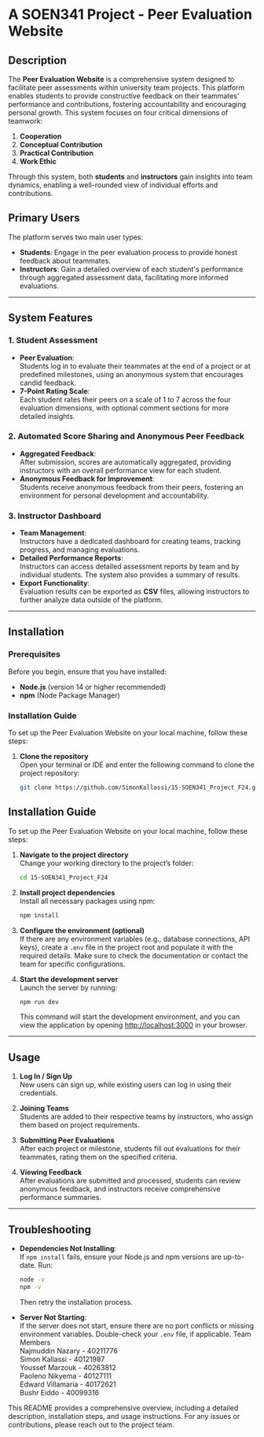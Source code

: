 
# A SOEN341 Project - Peer Evaluation Website<br/>

## Description<br/>

The **Peer Evaluation Website** is a comprehensive system designed to facilitate peer assessments within university team projects. This platform enables students to provide constructive feedback on their teammates' performance and contributions, fostering accountability and encouraging personal growth. This system focuses on four critical dimensions of teamwork:<br/>

1. **Cooperation**<br/>
2. **Conceptual Contribution**<br/>
3. **Practical Contribution**<br/>
4. **Work Ethic**<br/>

Through this system, both **students** and **instructors** gain insights into team dynamics, enabling a well-rounded view of individual efforts and contributions.<br/>

## Primary Users<br/>
The platform serves two main user types:<br/>
- **Students**: Engage in the peer evaluation process to provide honest feedback about teammates.<br/>
- **Instructors**: Gain a detailed overview of each student's performance through aggregated assessment data, facilitating more informed evaluations.<br/>

---

## System Features<br/>

### 1. Student Assessment<br/>
- **Peer Evaluation**:<br/>
   Students log in to evaluate their teammates at the end of a project or at predefined milestones, using an anonymous system that encourages candid feedback.<br/>
- **7-Point Rating Scale**:<br/>
   Each student rates their peers on a scale of 1 to 7 across the four evaluation dimensions, with optional comment sections for more detailed insights.<br/>

### 2. Automated Score Sharing and Anonymous Peer Feedback<br/>
- **Aggregated Feedback**:<br/>
   After submission, scores are automatically aggregated, providing instructors with an overall performance view for each student.<br/>
- **Anonymous Feedback for Improvement**:<br/>
   Students receive anonymous feedback from their peers, fostering an environment for personal development and accountability.<br/>

### 3. Instructor Dashboard<br/>
- **Team Management**:<br/>
   Instructors have a dedicated dashboard for creating teams, tracking progress, and managing evaluations.<br/>
- **Detailed Performance Reports**:<br/>
   Instructors can access detailed assessment reports by team and by individual students. The system also provides a summary of results.<br/>
- **Export Functionality**:<br/>
   Evaluation results can be exported as **CSV** files, allowing instructors to further analyze data outside of the platform.<br/>

---

## Installation<br/>

### Prerequisites<br/>

Before you begin, ensure that you have installed:<br/>
- **Node.js** (version 14 or higher recommended)<br/>
- **npm** (Node Package Manager)<br/>

### Installation Guide<br/>

To set up the Peer Evaluation Website on your local machine, follow these steps:<br/>

1. **Clone the repository**<br/>
   Open your terminal or IDE and enter the following command to clone the project repository:<br/>
   ```bash
   git clone https://github.com/SimonKallassi/15-SOEN341_Project_F24.git
## Installation Guide

To set up the Peer Evaluation Website on your local machine, follow these steps:

1. **Navigate to the project directory**  
   Change your working directory to the project’s folder:
   ```bash
   cd 15-SOEN341_Project_F24
   ```

2. **Install project dependencies**  
   Install all necessary packages using npm:
   ```bash
   npm install
   ```

3. **Configure the environment (optional)**  
   If there are any environment variables (e.g., database connections, API keys), create a `.env` file in the project root and populate it with the required details. Make sure to check the documentation or contact the team for specific configurations.

4. **Start the development server**  
   Launch the server by running:
   ```bash
   npm run dev
   ```
   This command will start the development environment, and you can view the application by opening [http://localhost:3000](http://localhost:3000) in your browser.

---

## Usage

1. **Log In / Sign Up**  
   New users can sign up, while existing users can log in using their credentials.

2. **Joining Teams**  
   Students are added to their respective teams by instructors, who assign them based on project requirements.

3. **Submitting Peer Evaluations**  
   After each project or milestone, students fill out evaluations for their teammates, rating them on the specified criteria.

4. **Viewing Feedback**  
   After evaluations are submitted and processed, students can review anonymous feedback, and instructors receive comprehensive performance summaries.

---

## Troubleshooting

- **Dependencies Not Installing**:  
   If `npm install` fails, ensure your Node.js and npm versions are up-to-date. Run:
   ```bash
   node -v
   npm -v
   ```
   Then retry the installation process.

- **Server Not Starting**:  
   If the server does not start, ensure there are no port conflicts or missing environment variables. Double-check your `.env` file, if applicable.
Team Members<br/>
Najmuddin Nazary - 40211776<br/>
Simon Kallassi - 40121987<br/>
Youssef Marzouk - 40263812<br/>
Paoleno Nikyema - 40127111<br/>
Edward Villamaria - 40172621<br/>
Bushr Eiddo - 40099316<br/>

This README provides a comprehensive overview, including a detailed description, installation steps, and usage instructions. For any issues or contributions, please reach out to the project team.
